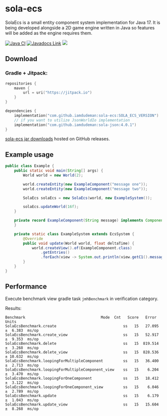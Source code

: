 # sola-ecs

SolaEcs is a small entity component system implementation for Java 17.
It is being developed alongside a 2D game engine written in Java so features will be added as the engine requires them.

[![Java CI](https://github.com/iamdudeman/sola-ecs/actions/workflows/ci_build.yml/badge.svg)](https://github.com/iamdudeman/sola-ecs/actions/workflows/ci_build.yml)
[![Javadocs Link](https://img.shields.io/badge/Javadocs-blue.svg)](https://iamdudeman.github.io/sola-ecs/)
[![](https://jitpack.io/v/iamdudeman/sola-ecs.svg)](https://jitpack.io/#iamdudeman/sola-ecs)

## Download

### Gradle + Jitpack:

```kotlin
repositories {
    maven {
        url = uri("https://jitpack.io")
    }
}

dependencies {
    implementation("com.github.iamdudeman:sola-ecs:SOLA_ECS_VERSION")
    // if you want to utilize JsonWorldIo implementation
    implementation("com.github.iamdudeman:sola-json:4.0.1")
}
```

[sola-ecs jar downloads](https://github.com/iamdudeman/sola-ecs/releases) hosted on GitHub releases.

## Example usage

```java
public class Example {
    public static void main(String[] args) {
        World world = new World(2);

        world.createEntity(new ExampleComponent("message one"));
        world.createEntity(new ExampleComponent("message two"));

        SolaEcs solaEcs = new SolaEcs(world, new ExampleSystem());

        solaEcs.updateWorld(16f);
    }

    private record ExampleComponent(String message) implements Component {
    }

    private static class ExampleSystem extends EcsSystem {
        @Override
        public void update(World world, float deltaTime) {
            world.createView().of(ExampleComponent.class)
                .getEntries()
                .forEach(view -> System.out.println(view.getC1().message()));
        }
    }
}
```

## Performance

Execute benchmark view gradle task `jmhBenchmark` in verification category.

Results:
```
Benchmark                                  Mode  Cnt   Score   Error  Units
SolaEcsBenchmark.create                              ss   15   27.095 ±  6.383  ms/op
SolaEcsBenchmark.create_view                         ss   15   52.917 ±  9.353  ms/op
SolaEcsBenchmark.delete                              ss   15  819.514 ±  3.268  ms/op
SolaEcsBenchmark.delete_view                         ss   15  828.536 ± 10.632  ms/op
SolaEcsBenchmark.loopingForMultipleComponent         ss   15   36.400 ±  2.713  ms/op
SolaEcsBenchmark.loopingForMultipleComponent_view    ss   15    6.204 ±  3.470  ms/op
SolaEcsBenchmark.loopingForOneComponent              ss   15   18.412 ±  3.122  ms/op
SolaEcsBenchmark.loopingForOneComponent_view         ss   15    6.046 ±  2.789  ms/op
SolaEcsBenchmark.update                              ss   15    6.179 ±  1.043  ms/op
SolaEcsBenchmark.update_view                         ss   15   15.604 ±  8.268  ms/op
```
